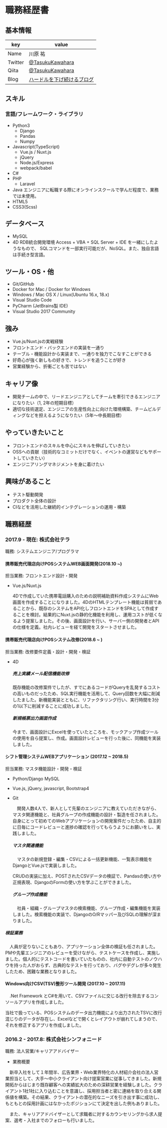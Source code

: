# 職務経歴書

## 基本情報
| key     | value                                                               |
| ------- | ------------------------------------------------------------------- |
| Name    | 川原 祐                                                             |
| Twitter | [@TasukuKawahara](https://twitter.com/TaskKAWAHARA)                 |
| Qiita   | [@TasukuKawahara](https://qiita.com/TaskKAWAHARA)                   |
| Blog    | [ハードルを下げ続けるブログ](https://task-kawahara.hatenablog.com/) |

## スキル

### 言語/フレームワーク・ライブラリ

- Python3
  - Django
  - Pandas
  - Numpy
- Javascript(TypeScript)
  - Vue.js / Nuxt.js
  - jQuery
  - Node.js/Express
  - webpack/babel
- C#
- PHP
  - Laravel
- Java
  エンジニアに転職する際にオンラインスクールで学んだ程度で、業務では未使用。
- HTML5
- CSS3(Scss)

## データベース

- MySQL
- 4D
  RDB統合開発環境
  Access + VBA + SQL Server + IDE を一緒にしたようなもので、
  SQLコマンドを一部実行可能だが、NoSQL。また、独自言語は手続き型言語。

## ツール・OS・他

- Git/GitHub
- Docker for Mac / Docker for Windows
- Windows / Mac OS X / Linux(Ubuntu 16.x, 18.x)
- Visual Studio Code
- PyCharm (JetBrains製 IDE)
- Visual Studio 2017 Community



## 強み

- Vue.js/Nuxt.jsの実戦経験
- フロントエンド・バックエンドの実装を一通り
- テーブル・機能設計から実装まで、一通りを独力でこなすことができる
- 好奇心が強く新しもの好きで、トレンドを追うことが好き
- 営業経験から、折衝ごとも苦ではない



## キャリア像

- 開発チームの中で、リードエンジニアとしてチームを牽引できるエンジニアになりたい（1, 2年の短期目標）
- 適切な技術選定、エンジニアの生産性向上に向けた環境構築、チームビルディングなどを担えるようになりたい（5年〜中長期目標）



## やっていきたいこと

- フロントエンドのスキルを中心にスキルを伸ばしていきたい
- OSSへの貢献（技術的なコミットだけでなく、イベントの運営などもサポートしていきたい）
- エンジニアリングマネジメントを身に着けたい



## 興味があること

- テスト駆動開発
- プロダクト全体の設計
- CIなどを活用した継続的インテグレーションの運用・構築





## 職務経歴

### 2017.9 - 現在: 株式会社テラ

職務: システムエンジニア/プログラマ

#### 携帯販売代理店向けPOSシステムWEB画面開発(2018.10 ~)

担当業務: フロントエンド設計・開発

- Vue.js/Nuxt.js

   4Dで作成していた携帯電話購入のための説明補助資料作成システムにWeb画面を作成することになりました。4DのHTMLテンプレート機能は貧弱であることから、既存のシステムをAPI化しフロントエンドをSPAとして作成することを検討。結果的にNuxt.jsの静的化機能を利用し、運用コストが低くなるよう提案しました。その後、画面設計を行い、サーバー側の開発者とAPIの仕様を定義。社内レビューを経て開発をスタートさせました。

#### 携帯販売代理店向けPOSシステム改修(2018.6 ~ )

担当業務: 改修要件定義・設計・開発・検証

- 4D

  ##### 売上実績メール配信機能改修

  既存機能の改修案件でしたが、すでにあるコードがQueryを乱発するコストの高いものだったため、SQL実行機能を活用して、Query回数を大幅に削減したました。新機能実装とともに、リファクタリング行い、実行時間を3分の1以下に削減することに成功しました。

  ##### 新規帳票出力画面作成

  今まで、画面設計にExcelを使っていたところを、モックアップ作成ツールの使用を自ら提案し、作成。画面設計レビューを行った後に、同機能を実装しました。

#### シフト管理システムWEBアプリケーション (2017.12 ~ 2018.5)

担当業務: マスタ機能設計・開発・検証

- Python/Django MySQL

- Vue.js, jQuery, javascript, Bootstrap4

- Git

  　開発人数4人で、新人として先輩のエンジニアに教えていただきながら、マスタ関連機能と、社員グループの作成機能の設計・製造を任されました。自身にとって初めてのWebアプリケーションの開発案件だったため、自主的に日毎にコードレビューと進捗の確認を行ってもらうようにお願いをし、実践しました。

  ##### マスタ関連機能

  　マスタの新規登録・編集・CSVによる一括更新機能、一覧表示機能をDjangoとVue.jsで実装しました。

  CRUDの実装に加え、POSTされたCSVデータの検証で、Pandasの使い方や正規表現、DjangoのFormの使い方を学ぶことができました。

  ##### グループ作成機能

  　社員・組織・グループマスタの検索機能、グループ作成・編集機能を実装しました。検索機能の実装で、DjangoのO/Rマッパー及びSQLの理解が深まりました。

##### 検証業務

　人員が足りないこともあり、アプリケーション全体の検証も任されました。PMや先輩エンジニアのレビューを受けながら、テストケースを作成し、実施しました。個人的にテストコードを書いていたものの、社内に自動テストのノウハウを持った人がおらず、古典的なテストを行っており、バグやデグレが多々発生したため、困難な業務となりました。


#### Windows向けCSV(TSV)整形ツール開発 (2017.10 ~ 2017.11)

　.Net Framework とC#を用いて、CSVファイルに交じる改行を除去するコンソールアプリを作成しました。

当社で扱っている、POSシステムのデータ出力機能により出力されたTSVに改行混じりのデータが存在し、Excelなどで開くとレイアウトが崩れてしまうので、それを修正するアプリを作成しました。



### 2016.2 - 2017.8: 株式会社シンフォニード

職務: 法人営業/キャリアアドバイザー 

- 業務概要

　新卒入社をして１年間半、広告業界・Web業界特化の人材紹介会社の法人営業担当として、大手〜中小クライアント向け提案営業に従事してきました。新規開拓からはじまり既存顧客への実績拡大のための深耕営業を経験しました。クライアント1社1社に入り込むことを意識し、採用担当者と密に連絡を取り合える関係値を構築。その結果、クライアントの潜在的なニーズを引き出す事に成功し、もともとの採用計画にはなかったポジションにて決定を出した例もありました。

　また、キャリアアドバイザーとして求職者に対するカウンセリングから求人提案、選考・入社までのフォローも行いました。
